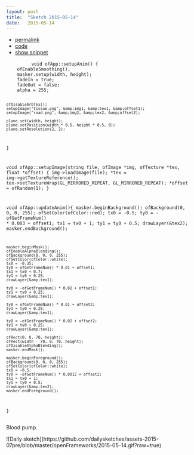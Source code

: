 ```yaml
---
layout: post
title:  "Sketch 2015-05-14"
date:   2015-05-14
---
```

<div class="code">
    <ul>
		<li><a href="{% post_url 2015-05-14-sketch %}">permalink</a></li>
		<li><a href="https://github.com/dailysketches/sketches-2015-07pre/tree/master/2015-05-14">code</a></li>
		<li><a href="#" class="snippet-button">show snippet</a></li>
	</ul>
    <pre class="snippet">
        <code class="cpp">void ofApp::setupAnim() {
    ofEnableSmoothing();
    masker.setup(width, height);
    fadeIn = true;
    fadeOut = false;
    alpha = 255;

    ofDisableArbTex();
    setupImage("tissue.png", &amp;img1, &amp;tex1, &amp;offset1);
    setupImage("road.png", &amp;img2, &amp;tex2, &amp;offset2);

    plane.set(width, height);
    plane.setPosition(width * 0.5, height * 0.5, 0);
    plane.setResolution(2, 2);
}

void ofApp::setupImage(string file, ofImage *img, ofTexture *tex, float *offset) {
    img-&gt;loadImage(file);
    *tex = img-&gt;getTextureReference();
    tex-&gt;setTextureWrap(GL_MIRRORED_REPEAT, GL_MIRRORED_REPEAT);
    *offset = ofRandom(1);
}

void ofApp::updateAnim(){
    masker.beginBackground();
    ofBackground(0, 0, 0, 255);
    ofSetColor(ofColor::red);
    tx0 = -0.5;
    ty0 = -ofGetFrameNum() * 0.003 + offset1;
    tx1 = tx0 + 1;
    ty1 = ty0 + 0.5;
    drawLayer(&amp;tex2);
    masker.endBackground();
    
    masker.beginMask();
    ofEnableAlphaBlending();
    ofBackground(0, 0, 0, 255);
    ofSetColor(ofColor::white);
    tx0 = -0.35;
    ty0 = ofGetFrameNum() * 0.01 + offset1;
    tx1 = tx0 + 0.7;
    ty1 = ty0 + 0.25;
    drawLayer(&amp;tex1);
    
    ty0 = -ofGetFrameNum() * 0.02 + offset1;
    ty1 = ty0 + 0.25;
    drawLayer(&amp;tex1);
    
    ty0 = ofGetFrameNum() * 0.01 + offset2;
    ty1 = ty0 + 0.25;
    drawLayer(&amp;tex1);
    
    ty0 = -ofGetFrameNum() * 0.02 + offset2;
    ty1 = ty0 + 0.25;
    drawLayer(&amp;tex1);
    
    ofRect(0, 0, 70, height);
    ofRect(width - 70, 0, 70, height);
    ofDisableAlphaBlending();
    masker.endMask();
    
    masker.beginForeground();
    ofBackground(0, 0, 0, 255);
    ofSetColor(ofColor::white);
    tx0 = -0.5;
    ty0 = -ofGetFrameNum() * 0.0012 + offset2;
    tx1 = tx0 + 1;
    ty1 = ty0 + 0.5;
    drawLayer(&amp;tex2);
    masker.endForeground();
}</code>
    </pre>
</div>
<p class="description">Blood pump.</p>
![Daily sketch](https://github.com/dailysketches/assets-2015-07pre/blob/master/openFrameworks/2015-05-14.gif?raw=true)
